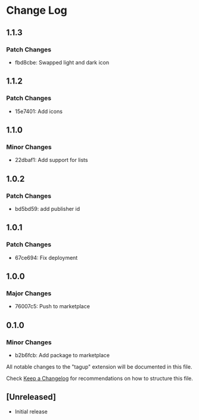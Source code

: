 # Change Log

## 1.1.3

### Patch Changes

- fbd8cbe: Swapped light and dark icon

## 1.1.2

### Patch Changes

- 15e7401: Add icons

## 1.1.0

### Minor Changes

- 22dbaf1: Add support for lists

## 1.0.2

### Patch Changes

- bd5bd59: add publisher id

## 1.0.1

### Patch Changes

- 67ce694: Fix deployment

## 1.0.0

### Major Changes

- 76007c5: Push to marketplace

## 0.1.0

### Minor Changes

- b2b6fcb: Add package to marketplace

All notable changes to the "tagup" extension will be documented in this file.

Check [Keep a Changelog](http://keepachangelog.com/) for recommendations on how to structure this file.

## [Unreleased]

- Initial release
